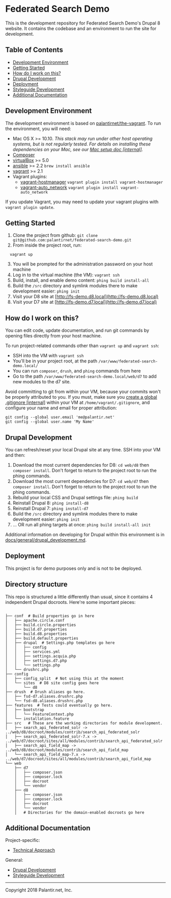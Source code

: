 # Federated Search Demo

This is the development repository for Federated Search Demo's Drupal 8 website. It contains the codebase and an environment to run the site for development.

## Table of Contents

* [Development Environment](#development-environment)
* [Getting Started](#getting-started)
* [How do I work on this?](#how-do-i-work-on-this)
* [Drupal Development](#drupal-development)
* [Deployment](#Deployment)
* [Styleguide Development](#styleguide-development)
* [Additional Documentation](#additional-documentation)

## Development Environment

The development environment is based on [palantirnet/the-vagrant](https://github.com/palantirnet/the-vagrant). To run the environment, you will need:

* Mac OS X >= 10.10. _This stack may run under other host operating systems, but is not regularly tested. For details on installing these dependencies on your Mac, see our [Mac setup doc [internal]](https://github.com/palantirnet/documentation/wiki/Mac-Setup)._
* [Composer](https://getcomposer.org)
* [virtualBox](https://www.virtualbox.org/wiki/Downloads) >= 5.0
* [ansible](https://github.com/ansible/ansible) >= 2.2 `brew install ansible`
* [vagrant](https://www.vagrantup.com/) >= 2.1
* Vagrant plugins:
  * [vagrant-hostmanager](https://github.com/smdahlen/vagrant-hostmanager) `vagrant plugin install vagrant-hostmanager`
  * [vagrant-auto_network](https://github.com/oscar-stack/vagrant-auto_network) `vagrant plugin install vagrant-auto_network`

If you update Vagrant, you may need to update your vagrant plugins with `vagrant plugin update`.

## Getting Started

1. Clone the project from github: `git clone git@github.com:palantirnet/federated-search-demo.git`
2. From inside the project root, run:

  ```
    vagrant up
  ```
3. You will be prompted for the administration password on your host machine
4. Log in to the virtual machine (the VM): `vagrant ssh`
5. Build, install, and enable demo content: `phing build install-all`
6. Build the `/src` directory and symlink modules there to make development easier: `phing init`
7. Visit your D8 site at [http://fs-demo.d8.local](http://fs-demo.d8.local)
8. Visit your D7 site at [http://fs-demo.d7.local](http://fs-demo.d7.local)

## How do I work on this?

You can edit code, update documentation, and run git commands by opening files directly from your host machine.

To run project-related commands other than `vagrant up` and `vagrant ssh`:

* SSH into the VM with `vagrant ssh`
* You'll be in your project root, at the path `/var/www/federated-search-demo.local/`
* You can run `composer`, `drush`, and `phing` commands from here
* Go to the path `/var/www/federated-search-demo.local/web/d7` to add new modules to the d7 site.

Avoid committing to git from within your VM, because your commits won't be properly attributed to you. If you must, make sure you [create a global .gitignore [internal]](https://github.com/palantirnet/documentation/wiki/Using-the-gitignore-File) within your VM at `/home/vagrant/.gitignore`, and configure your name and email for proper attribution:

```
git config --global user.email 'me@palantir.net'
git config --global user.name 'My Name'
```

## Drupal Development

You can refresh/reset your local Drupal site at any time. SSH into your VM and then:

1. Download the most current dependencies for D8: `cd web/d8` then `composer install`. Don't forget to return to the project root to run the phing commands.
2. Download the most current dependencies for D7: `cd web/d7` then `composer install`. Don't forget to return to the project root to run the phing commands.
3. Rebuild your local CSS and Drupal settings file: `phing build`
4. Reinstall Drupal 8: `phing install-d8`
5. Reinstall Drupal 7: `phing install-d7`
6. Build the `/src` directory and symlink modules there to make development easier: `phing init`
7. ... OR run all phing targets at once: `phing build install-all init`

Additional information on developing for Drupal within this environment is in [docs/general/drupal_development.md](docs/general/drupal_development.md).

## Deployment

This project is for demo purposes only and is not to be deployed.

## Directory structure

This repo is structured a little differently than usual, since it contains 4 independent Drupal docroots. Here're some important pieces:

```

├── conf  # Build properties go in here
│   ├── apache.circle.conf
│   ├── build.circle.properties
│   ├── build.d7.properties
│   ├── build.d8.properties
│   ├── build.default.properties
│   ├── drupal  # Settings.php templates go here
│   │   ├── config
│   │   ├── services.yml
│   │   ├── settings.acquia.php
│   │   ├── settings.d7.php
│   │   └── settings.php
│   └── drushrc.php
├── config
│   ├── config_split  # Not using this at the moment
│   └── sites  # D8 site config goes here
│       └── d8
├── drush  # Drush aliases go here.
│   ├── fsd-d7.aliases.drushrc.php
│   └── fsd-d8.aliases.drushrc.php
├── features  # Tests could eventually go here.
│   ├── bootstrap
│   │   └── FeatureContext.php
│   └── installation.feature
├── src   # These are the working directories for module development.
│   ├── search_api_federated_solr -> ../web/d8/docroot/modules/contrib/search_api_federated_solr
│   ├── search_api_federated_solr-7.x -> ../web/d7/docroot/sites/all/modules/contrib/search_api_federated_solr
│   ├── search_api_field_map -> ../web/d8/docroot/modules/contrib/search_api_field_map
│   └── search_api_field_map-7.x -> ../web/d7/docroot/sites/all/modules/contrib/search_api_field_map
└── web
    ├── d7
    │   ├── composer.json
    │   ├── composer.lock
    │   ├── docroot
    │   └── vendor
    ├── d8
    │   ├── composer.json
    │   ├── composer.lock
    │   ├── docroot
    │   └── vendor
    │   # Directories for the domain-enabled docroots go here
```

## Additional Documentation

Project-specific:

* [Technical Approach](docs/technical_approach.md)

General:

* [Drupal Development](docs/general/drupal_development.md)
* [Styleguide Development](docs/general/styleguide_development.md)

----
Copyright 2018 Palantir.net, Inc.

